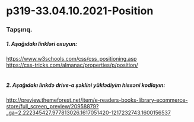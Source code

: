 # p319-33.04.10.2021-Position



### Tapşırıq.




##### 1. Aşağıdakı linkləri oxuyun:
https://www.w3schools.com/css/css_positioning.asp<br />
https://css-tricks.com/almanac/properties/p/position/<br /><br />



##### 2. Aşağıdakı linkdə drive-a şəklini yüklədiyim hissəni kodlayın:<br />
http://preview.themeforest.net/item/e-readers-books-library-ecommerce-store/full_screen_preview/20958879?_ga=2.222345427.977813026.1617051420-1217232743.1600156537
